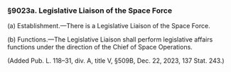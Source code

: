 ### §9023a. Legislative Liaison of the Space Force ###

(a) Establishment.—There is a Legislative Liaison of the Space Force.

(b) Functions.—The Legislative Liaison shall perform legislative affairs functions under the direction of the Chief of Space Operations.

(Added Pub. L. 118–31, div. A, title V, §509B, Dec. 22, 2023, 137 Stat. 243.)